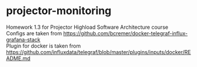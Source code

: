 # projector-monitoring
Homework 1.3 for Projector Highload Software Architecture course
<br>
Configs are taken from https://github.com/bcremer/docker-telegraf-influx-grafana-stack
<br>
Plugin for docker is taken from https://github.com/influxdata/telegraf/blob/master/plugins/inputs/docker/README.md